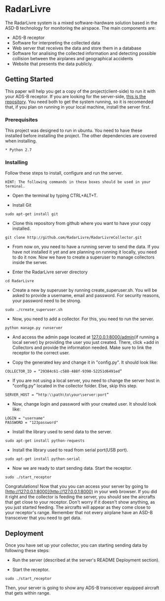 # RadarLivre

The RadarLivre system is a mixed software-hardware solution based in the ASD-B technology for monitoring the airspace. The main components are: 

* ADS-B receptor
* Software for interpreting the collected data
* Web server that receives the data and store them in a database
* Software for analising the collected information and detecting possible collision between the airplanes and geographical accidents
* Website that presents the data publicly.

## Getting Started

This paper will help you get a copy of the project(client-side) to run it with your ADS-B receptor. If you are looking for the server-side, [this is the repository](https://github.com/RadarLivre/RadarLivreCollector).
You need both to get the system running, so it is recomended that, if you plan on running in your local machine, install the server first.

### Prerequisites

This project was designed to run in ubuntu.
You need to have these installed before installing the project.
The other dependencies are covered when installing.

```
* Python 2.7
```

### Installing

Follow these steps to install, configure and run the server.

```
HINT: The following commands in these boxes should be used in your terminal.
```

* Open the terminal by typing CTRL+ALT+T.

* Install Git

```
sudo apt-get install git
```

* Clone this repository from github where you want to have your copy installed.

```
git clone http://github.com/RadarLivre/RadarLivreCollector.git
```

* From now on, you need to have a running server to send the data. If you have not installed it yet and are planning on running it locally, you need to do it now.
Now we have to create a superuser to manage collectors inside the server.

* Enter the RadarLivre server directory

```
cd RadarLivre
```

* Create a new by superuser by running create_superuser.sh. You will be asked to provide a username, email and password. For security reasons, your password need to be strong.

```
sudo ./create_superuser.sh
```

* Now, you need to add a collector. For this, you need to run the server.

```
python manage.py runserver
```

<!--information about timestamp and timestampData needed-->
* And  access the admin page located at [127.0.0.1:8000/admin](127.0.0.1:8000/admin)(if running a local server) by providing the user you just created. There, click +add in Collectors and provide the information needed. Make sure to link the receptor to the correct user.

* Copy the generated key and change it in "config.py". It should look like:

```
COLLECTOR_ID = “29384c61-c588-488f-9390-52251d6491ed”
```

* If you are not using a local server, you need to change the server host in "config.py" located in the collector folder. Else, skip this step.

```
SERVER_HOST = “http:\\path\to\your\server:port”
```

* Now, change login and password with your created user. It should look like:

```
LOGIN = "username"
PASSWORD = "123password"
```

* Install the library used to send data to the server.

```
sudo apt-get install python-requests
```

* Install the library used to read from serial port(USB port).

```
sudo apt-get install python-serial
```

* Now we are ready to start sending data. Start the receptor.

```
sudo ./start_receptor
```

Congratulations! Now that you you can access your server by going to [http://127.0.0.1:8000](http://127.0.0.1:8000) in your web browser. If you did it right and the collector is feeding the server, you should see the aircrafts that get close to your receptor.
Don't worry if it doesn't show anything, as you just started feeding. The aircrafts will appear as they come close to your receptor's range. Remember that not every airplane have an ASD-B transceiver that you need to get data.

<!--
## Running the tests

Explain how to run the automated tests for this system

### Break down into end to end tests

Explain what these tests test and why

```
Give an example
```

### And coding style tests

Explain what these tests test and why

```
Give an example
```
-->

## Deployment

Once you have set up your collector, you can starting sending data by following these steps:

* Run the server (described at the server's README Deployment section).

* Start the receptor.

```
sudo ./start_receptor
```

Then, your server is going to show any ADS-B transceiver equipped aircraft that gets within range.

<!--
## Built With

* [Python](https://www.python.org/)
* [Django](https://www.python.org/)
* [Markdown](https://daringfireball.net/projects/markdown/)
* [Pillow](https://python-pillow.org/)
* [SQLite](https://www.sqlite.org/)
* [Virtualenv](https://virtualenv.pypa.io/en/stable/)

## Versioning

We use [SemanticVersioning](http://semver.org/) for versioning. For the versions available, see the [tags on this repository](https://github.com/FelipePinhoUFC/RadarLivre/tags).

## Changelog

You can refer to [CHANGELOG.md](https://github.com/FelipePinhoUFC/RadarLivre/blob/master/CHANGELOG.md) for details about the development and differences between versions.
-->

<!-- Old readme
# Coleta de mensagens ADS-B

O aparelho coletor de mensagens ADS-B é um componente simples, que pode ser instalado e configurado facilmente. É composto por uma antena pequena e um receptor que pode ser conectado a uma porta USB de qualquer computador. Para o tratamento das mensagens recebidas é necessário um software específico. As aplicações disponíveis atualmente para o reconhecimento das mensagens ADS-B são em sua maioria privadas e para o sistema operacional Windows, o que gera uma dependência da plataforma e um alto custo de instalação. O sistema Radar livre conta com seu próprio software de coleta, uma aplicação de código fonte aberto implementada sobre a plataforma linux pela equipe do projeto na UFC. A aplicação interpreta as mensagens e extrai informações como identificação, posicionamento, velocidade e altitude, armazenando-os em um banco de dados local. Posteriormente, os dados são enviados a um servidor web.
_-->